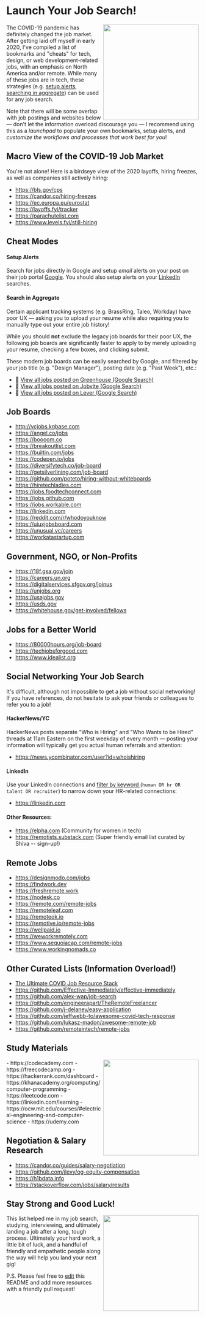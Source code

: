 # Launch Your Job Search!
<img align="right" width="250" src="https://raw.githubusercontent.com/hdehal/job-search-resources/master/images/UnboxingDoodle.png">The COVID-19 pandemic has definitely changed the job market. After getting laid off myself in early 2020, I've compiled a list of bookmarks and "cheats" for tech, design, or web development-related jobs, with an emphasis on North America and/or remote. While many of these jobs are in tech, these strategies (e.g. [setup alerts](#setup-alerts "setup alerts"), [searching in aggregate](#search-in-aggregate "searching in aggregate")) can be used for any job search.

Note that there will be some overlap with job postings and websites below — don't let the information overload discourage you — I recommend using this as a *launchpad* to populate your own bookmarks, setup alerts, and *customize the workflows and processes that work best for you*!

## Macro View of the COVID-19 Job Market
You're not alone! Here is a birdseye view of the 2020 layoffs, hiring freezes, as well as companies still actively hiring:
- https://bls.gov/cps
- https://candor.co/hiring-freezes
- https://ec.europa.eu/eurostat
- https://layoffs.fyi/tracker
- https://parachutelist.com
- https://www.levels.fyi/still-hiring

## Cheat Modes
#### Setup Alerts
Search for jobs directly in Google and setup *email* alerts on your post on their job portal [Google](https://www.google.com/search?hl=en&q=design+manager+job&ibp=htl;jobs "Google").  You should also setup alerts on your [LinkedIn](https://www.linkedin.com/jobs/?showJobAlertsModal=true "LinkedIn") searches.

#### Search in Aggregate
Certain applicant tracking systems (e.g. BrassRing, Taleo, Workday) have poor UX — asking you to upload your resume while also requiring you to manually type out your entire job history!

While you should **not** exclude the legacy job boards for their poor UX, the following job boards are significantly faster to apply to by merely uploading your resume, checking a few boxes, and clicking submit. 

These modern job boards can be easily searched by Google, and filtered by your job title (e.g. "Design Manager"), posting date (e.g. "Past Week"), etc.:

- :mag_right: [View all jobs posted on Greenhouse (Google Search)](https://www.google.com/search?hl=en&q=site%3Ahttps%3A%2F%2Fboards.greenhouse.io "View all jobs posted on Greenhouse (Google Search)")
- :mag_right: [View all jobs posted on Jobvite (Google Search)](https://www.google.com/search?hl=en&q=site%3Ahttp%3A%2F%2Fjobs.jobvite.com "View all jobs posted on Jobvite (Google Search)")
- :mag_right: [View all jobs posted on Lever (Google Search)](https://www.google.com/search?hl=en&q=site%3Ahttps%3A%2F%2Fjobs.lever.co "View all jobs posted on Lever (Google Search)")

## Job Boards
- http://vcjobs.kgbase.com
- https://angel.co/jobs
- https://boooom.co
- https://breakoutlist.com
- https://builtin.com/jobs
- https://codepen.io/jobs
- https://diversifytech.co/job-board
- https://getsilverlining.com/job-board
- https://github.com/poteto/hiring-without-whiteboards
- https://hiretechladies.com
- https://jobs.foodtechconnect.com
- https://jobs.github.com
- https://jobs.workable.com
- https://linkedin.com
- https://reddit.com/r/whodoyouknow
- https://uiuxjobsboard.com
- https://unusual.vc/careers
- https://workatastartup.com

## Government, NGO, or Non-Profits
- https://18f.gsa.gov/join
- https://careers.un.org
- https://digitalservices.sfgov.org/joinus
- https://unjobs.org
- https://usajobs.gov
- https://usds.gov
- https://whitehouse.gov/get-involved/fellows

## Jobs for a Better World
- https://80000hours.org/job-board
- https://techjobsforgood.com
- https://www.idealist.org

## Social Networking Your Job Search
It's difficult, although not impossible to get a job without social networking! If you have references, do not hesitate to ask your friends or colleagues to refer you to a job! 
#### HackerNews/YC
HackerNews posts separate "Who is Hiring" and "Who Wants to be Hired" threads at 11am Eastern on the first weekday of every month — posting your information will typically get you actual human referrals and attention:
- https://news.ycombinator.com/user?id=whoishiring

#### LinkedIn
Use your LinkedIn connections and [filter by keyword ](https://www.linkedin.com/search/results/people/?facetNetwork=%5B%22F%22%5D&origin=MEMBER_PROFILE_CANNED_SEARCH&lipi=urn%3Ali%3Apage%3Ad_flagship3_people_connections%3B4B38YEBqTo%2BDDjaTUHjcHA%3D%3D&licu=urn%3Ali%3Acontrol%3Ad_flagship3_people_connections-search_with_filters "filter your LinkedIn connections") (```human OR hr OR talent OR recruiter```) to narrow down your HR-related connections:
- https://linkedin.com

#### Other Resources:
- https://elpha.com (Community for women in tech)
- https://remotists.substack.com (Super friendly email list curated by Shiva -- sign-up!)

## Remote Jobs
- https://designmodo.com/jobs
- https://findwork.dev
- https://freshremote.work
- https://nodesk.co
- https://remote.com/remote-jobs
- https://remoteleaf.com
- https://remoteok.io
- https://remotive.io/remote-jobs
- https://wellpaid.io
- https://weworkremotely.com
- https://www.sequoiacap.com/remote-jobs
- https://www.workingnomads.co

## Other Curated Lists (Information Overload!)
- [The Ultimate COVID Job Resource Stack](https://docs.google.com/spreadsheets/d/1bbGCingPw5rnUTyC1WFcPq167rKR4ZaAEzm67ozjbds/edit#gid=1484275757 "The Ultimate COVID Job Resource Stack")
- https://github.com/Effective-Immediately/effective-immediately
- https://github.com/alex-wap/job-search
- https://github.com/engineerapart/TheRemoteFreelancer
- https://github.com/j-delaney/easy-application
- https://github.com/jeffwebb-to/awesome-covid-tech-response
- https://github.com/lukasz-madon/awesome-remote-job
- https://github.com/remoteintech/remote-jobs

## Study Materials
<img align="right" width="250" src="https://raw.githubusercontent.com/hdehal/job-search-resources/master/images/ReadingDoodle.png">
- https://codecademy.com
- https://freecodecamp.org
- https://hackerrank.com/dashboard
- https://khanacademy.org/computing/computer-programming
- https://leetcode.com
- https://linkedin.com/learning
- https://ocw.mit.edu/courses/#electrical-engineering-and-computer-science
- https://udemy.com

## Negotiation & Salary Research
- https://candor.co/guides/salary-negotiation
- https://github.com/jlevy/og-equity-compensation
- https://h1bdata.info
- https://stackoverflow.com/jobs/salary/results

## Stay Strong and Good Luck!
<img align="right" width="250" src="https://raw.githubusercontent.com/hdehal/job-search-resources/master/images/LovingDoodle.png">This list helped me in my job search, studying, interviewing, and ultimately landing a job after a long, tough process. Ultimately your hard work, a little bit of luck, and a handful of friendly and empathetic people along the way will help you land your next gig!

P.S. Please feel free to [edit](https://github.com/hdehal/job-search-resources/edit/master/README.md "edit") this README and add more resources with a friendly pull request!